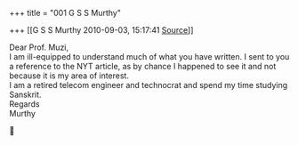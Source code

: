 +++
title = "001 G S S Murthy"

+++
[[G S S Murthy	2010-09-03, 15:17:41 [Source](https://groups.google.com/g/samskrita/c/5j56mIKIhn8)]]



Dear Prof. Muzi,  
I am ill-equipped to understand much of what you have written. I sent to you a reference to the NYT article, as by chance I happened to see it and not because it is my area of interest.  
I am a retired telecom engineer and technocrat and spend my time studying Sanskrit.  
Regards  
Murthy



